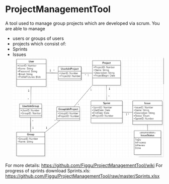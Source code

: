 # ProjectManagementTool
A tool used to manage  group projects which are developed via scrum.
You are able to manage
- users or groups of users
- projects which consist of:
 - Sprints
 - Issues
![Picture not loading](https://github.com/Figgu/ProjectManagementTool/blob/master/LogModell.PNG "Logisches Modell")

For more details: https://github.com/Figgu/ProjectManagementTool/wiki
For progress of sprints download Sprints.xls: https://github.com/Figgu/ProjectManagementTool/raw/master/Sprints.xlsx
